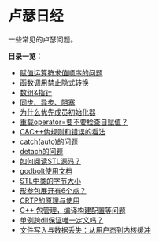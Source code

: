 # 卢瑟日经

一些常见的卢瑟问题。

**目录一览**：

- [赋值运算符求值顺序的问题](赋值运算符求值顺序问题.md)
- [函数调用禁止隐式转换](函数调用禁止隐式转换.md)
- [数组&指针](数组&指针.md)
- [同步、异步、阻塞](同步、异步、阻塞.md)
- [为什么优先成员初始化器](为什么优先成员初始化器.md)
- [重载operator=要不要检查自赋值？](重载operator=要不要检查自赋值？.md)
- [C&C++伪规则和错误的看法](C&C++伪规则和错误的看法.md)
- [catch(auto)的问题](catch(auto)的问题.md)
- [detach的问题](detach的问题.md)
- [如何阅读STL源码？](如何阅读STL源码？.md)
- [godbolt使用文档](godbolt使用文档.md)
- [STL中类的字节大小](STL中类的字节大小.md)
- [形参包展开有6个点？](形参包展开有6个点？.md)
- [CRTP的原理与使用](CRTP的原理与使用.md)
- [C++ 包管理，编译构建配置等问题](C++%20包管理，编译构建配置等问题.md)
- [单例跨dll保证唯一定义吗？](单例跨dll保证唯一定义吗？.md)
- [文件写入与数据丢失：从用户态到内核缓冲](文件写入与数据丢失：从用户态到内核缓冲.md)
